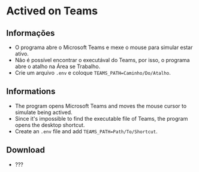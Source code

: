 # Actived on Teams

## Informações

- O programa abre o Microsoft Teams e mexe o mouse para simular estar ativo.
- Não é possível encontrar o executával do Teams, por isso, o programa abre o atalho na Área se Trabalho.
- Crie um arquivo ```.env``` e coloque ```TEAMS_PATH=Caminho/Do/Atalho```.

## Informations

- The program opens Microsoft Teams and moves the mouse cursor to simulate being actived.
- Since it's impossible to find the executable file of Teams, the program opens the desktop shortcut.
- Create an ```.env``` file and add ```TEAMS_PATH=Path/To/Shortcut```.

## Download

- ???

